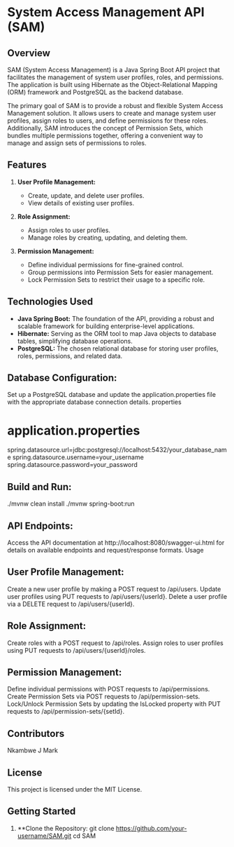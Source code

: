 # System Access Management API (SAM)

## Overview

SAM (System Access Management) is a Java Spring Boot API project that facilitates the management of system user profiles, roles, and permissions. The application is built using Hibernate as the Object-Relational Mapping (ORM) framework and PostgreSQL as the backend database.

The primary goal of SAM is to provide a robust and flexible System Access Management solution. It allows users to create and manage system user profiles, assign roles to users, and define permissions for these roles. Additionally, SAM introduces the concept of Permission Sets, which bundles multiple permissions together, offering a convenient way to manage and assign sets of permissions to roles.

## Features

1. **User Profile Management:**
   - Create, update, and delete user profiles.
   - View details of existing user profiles.

2. **Role Assignment:**
   - Assign roles to user profiles.
   - Manage roles by creating, updating, and deleting them.

3. **Permission Management:**
   - Define individual permissions for fine-grained control.
   - Group permissions into Permission Sets for easier management.
   - Lock Permission Sets to restrict their usage to a specific role.

## Technologies Used

- **Java Spring Boot:** The foundation of the API, providing a robust and scalable framework for building enterprise-level applications.
- **Hibernate:** Serving as the ORM tool to map Java objects to database tables, simplifying database operations.
- **PostgreSQL:** The chosen relational database for storing user profiles, roles, permissions, and related data.

## Database Configuration:
Set up a PostgreSQL database and update the application.properties file with the appropriate database connection details.
properties

# application.properties
spring.datasource.url=jdbc:postgresql://localhost:5432/your_database_name
spring.datasource.username=your_username
spring.datasource.password=your_password

## Build and Run:
./mvnw clean install
./mvnw spring-boot:run

## API Endpoints:
Access the API documentation at http://localhost:8080/swagger-ui.html for details on available endpoints and request/response formats.
Usage

## User Profile Management:
Create a new user profile by making a POST request to /api/users.
Update user profiles using PUT requests to /api/users/{userId}.
Delete a user profile via a DELETE request to /api/users/{userId}.

## Role Assignment:
Create roles with a POST request to /api/roles.
Assign roles to user profiles using PUT requests to /api/users/{userId}/roles.

## Permission Management:
Define individual permissions with POST requests to /api/permissions.
Create Permission Sets via POST requests to /api/permission-sets.
Lock/Unlock Permission Sets by updating the IsLocked property with PUT requests to /api/permission-sets/{setId}.

## Contributors
Nkambwe J Mark

## License
This project is licensed under the MIT License.

## Getting Started

1. **Clone the Repository:
   git clone https://github.com/your-username/SAM.git
   cd SAM
